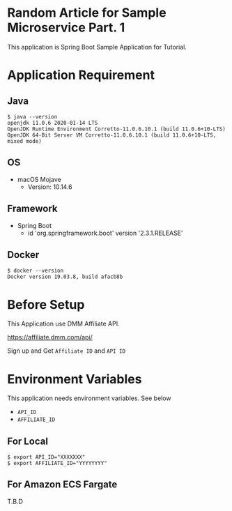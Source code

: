 # Random Article for Sample Microservice Part. 1

This application is Spring Boot Sample Application for Tutorial.

# Application Requirement

## Java

```shell
$ java --version
openjdk 11.0.6 2020-01-14 LTS
OpenJDK Runtime Environment Corretto-11.0.6.10.1 (build 11.0.6+10-LTS)
OpenJDK 64-Bit Server VM Corretto-11.0.6.10.1 (build 11.0.6+10-LTS, mixed mode)
```

## OS

- macOS Mojave
    - Version: 10.14.6
    
## Framework

- Spring Boot
    - id 'org.springframework.boot' version '2.3.1.RELEASE'

## Docker

```
$ docker --version
Docker version 19.03.8, build afacb8b
```

# Before Setup

This Application use DMM Affiliate API.

https://affiliate.dmm.com/api/

Sign up and Get `Affiliate ID` and `API ID`

# Environment Variables

This application needs environment variables. See below

- `API_ID`
- `AFFILIATE_ID`

## For Local

```
$ export API_ID="XXXXXXX"
$ export AFFILIATE_ID="YYYYYYYY"
```

## For Amazon ECS Fargate

T.B.D
